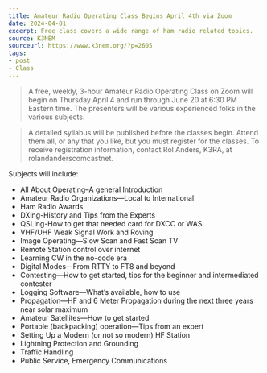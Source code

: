 ```yaml
---
title: Amateur Radio Operating Class Begins April 4th via Zoom
date: 2024-04-01
excerpt: Free class covers a wide range of ham radio related topics.
source: K3NEM
sourceurl: https://www.k3nem.org/?p=2605
tags:
- post
- Class
---
```

> A free, weekly, 3-hour Amateur Radio Operating Class on Zoom will begin on Thursday April 4 and run through June 20 at 6:30 PM Eastern time. The presenters will be various experienced folks in the various subjects.

> A detailed syllabus will be published before the classes begin.  Attend them all, or any that you like, but you must register for the classes. To receive registration information, contact Rol Anders, K3RA, at roland<dot>anders<at>comcast<dot>net. 

Subjects will include:
- All About Operating–A general Introduction
- Amateur Radio Organizations—Local to International
- Ham Radio Awards 
- DXing-History and Tips from the Experts
- QSLing-How to get that needed card for DXCC or WAS
- VHF/UHF Weak Signal Work and Roving
- Image Operating—Slow Scan and Fast Scan TV
- Remote Station control over internet
- Learning CW in the no-code era
- Digital Modes—From RTTY to FT8 and beyond
- Contesting—How to get started, tips for the beginner and intermediated contester 
- Logging Software—What’s available, how to use
- Propagation—HF and 6 Meter Propagation during the next three years near solar maximum
- Amateur Satellites—How to get started 
- Portable (backpacking) operation—Tips from an expert
- Setting Up a Modern (or not so modern) HF Station
- Lightning Protection and Grounding
- Traffic Handling
- Public Service, Emergency Communications 